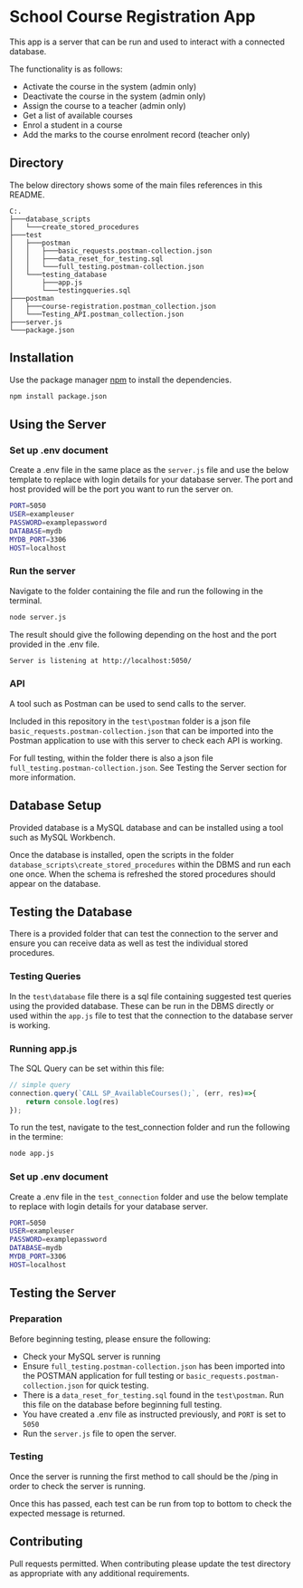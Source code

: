 # School Course Registration App
This app is a server that can be run and used to interact with a connected database.

The functionality is as follows:
* Activate the course in the system (admin only)
* Deactivate the course in the system (admin only)
* Assign the course to a teacher (admin only)
* Get a list of available courses
* Enrol a student in a course
* Add the marks to the course enrolment record (teacher only)

## Directory
The below directory shows some of the main files references in this README.
```
C:.
├───database_scripts
│   └───create_stored_procedures
├───test
│   ├───postman
│   │   ├───basic_requests.postman-collection.json
│   │   ├───data_reset_for_testing.sql
│   │   └───full_testing.postman-collection.json
│   └───testing_database
│       ├───app.js
│   	└───testingqueries.sql
├───postman
│   ├───course-registration.postman_collection.json
│   └───Testing_API.postman_collection.json
├───server.js
└───package.json
```

## Installation
Use the package manager [npm](https://www.npmjs.com//) to install the dependencies.
```bash
npm install package.json
```

## Using the Server
### Set up .env document
Create a .env file in the same place as the `server.js` file and use the below template to replace with login details for your database server. The port and host provided will be the port you want to run the server on.

```bash
PORT=5050
USER=exampleuser
PASSWORD=examplepassword
DATABASE=mydb
MYDB_PORT=3306
HOST=localhost
```

### Run the server
Navigate to the folder containing the file and run the following in the terminal.
```bash
node server.js
```
The result should give the following depending on the host and the port provided in the .env file.
```bash
Server is listening at http://localhost:5050/
```

### API
A tool such as Postman can be used to send calls to the server.

Included in this repository in the `test\postman` folder is a json file `basic_requests.postman-collection.json` that can be imported into the Postman application to use with this server to check each API is working.

For full testing, within the folder there is also a json file `full_testing.postman-collection.json`. See Testing the Server section for more information.

## Database Setup
Provided database is a MySQL database and can be installed using a tool such as MySQL Workbench.

Once the database is installed, open the scripts in the folder `database_scripts\create_stored_procedures` within the DBMS and run each one once. When the schema is refreshed the stored procedures should appear on the database.

## Testing the Database
There is a provided folder that can test the connection to the server and ensure you can receive data as well as test the individual stored procedures.

### Testing Queries
In the `test\database` file there is a sql file containing suggested test queries using the provided database. These can be run in the DBMS directly or used within the `app.js` file to test that the connection to the database server is working.

### Running app.js
The SQL Query can be set within this file:
```javascript
// simple query
connection.query(`CALL SP_AvailableCourses();`, (err, res)=>{
	return console.log(res)
});
```

To run the test, navigate to the test_connection folder and run the following in the termine:

```bash
node app.js
```

### Set up .env document
Create a .env file in the `test_connection` folder and use the below template to replace with login details for your database server.

```bash
PORT=5050
USER=exampleuser
PASSWORD=examplepassword
DATABASE=mydb
MYDB_PORT=3306
HOST=localhost
```

## Testing the Server

### Preparation
Before beginning testing, please ensure the following:

* Check your MySQL server is running
* Ensure `full_testing.postman-collection.json` has been imported into the POSTMAN application for full testing or `basic_requests.postman-collection.json` for quick testing.
* There is a `data_reset_for_testing.sql` found in the `test\postman`. Run this file on the database before beginning full testing.
* You have created a .env file as instructed previously, and `PORT` is set to `5050`
* Run the `server.js` file to open the server.

### Testing
Once the server is running the first method to call should be the /ping in order to check the server is running.

Once this has passed, each test can be run from top to bottom to check the expected message is returned.


## Contributing
Pull requests permitted. When contributing please update the test directory as appropriate with any additional requirements. 
